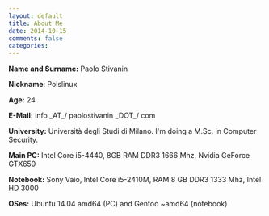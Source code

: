 ```yaml
---
layout: default
title: About Me
date: 2014-10-15
comments: false
categories: 
---
```


**Name and Surname:** Paolo Stivanin

**Nickname**: Polslinux

**Age:** 24

**E-Mail:** info \_AT_/ paolostivanin \_DOT_/ com

**University:** Università degli Studi di Milano. I'm doing a M.Sc. in Computer Security.

**Main PC:** Intel Core i5-4440, 8GB RAM DDR3 1666 Mhz, Nvidia GeForce GTX650

**Notebook:** Sony Vaio, Intel Core i5-2410M, RAM 8 GB DDR3 1333 Mhz, Intel HD 3000 

**OSes:** Ubuntu 14.04 amd64 (PC) and Gentoo ~amd64 (notebook)
